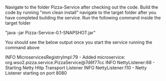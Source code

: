 Navigate to the folder Pizza-Service after checking out the code.
Build the code by running "mvn clean install"
navigate to the target folder after you have completed building the service.
Run the following command inside the target folder

"java -jar Pizza-Service-0.1-SNAPSHOT.jar"

You should see the below output once you start the service running the command above

INFO  MicroservicesRegistryImpl:79 - Added microservice: org.wso2.pizza.service.PizzaService@7d6f77cc
INFO  NettyListener:68 - Starting Netty Http Transport Listener
INFO  NettyListener:110 - Netty Listener starting on port 8080
